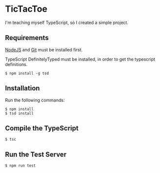 # TicTacToe
I'm teaching myself TypeScript, so I created a simple project.

## Requirements
[NodeJS](https://nodejs.org/en) and [Git](https://git-scm.com) must be installed first.

TypeScript DefinitelyTyped must be installed, in order to get the typescript definitions.
```
$ npm install -g tsd
```

## Installation
Run the following commands:
```
$ npm install
$ tsd install
```

## Compile the TypeScript
```
$ tsc
```

## Run the Test Server
```
$ npm run test
```
